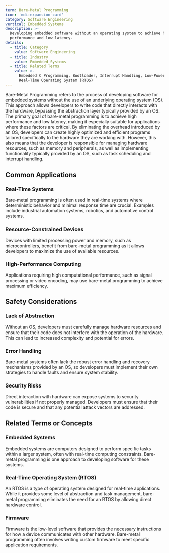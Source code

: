 ```yaml
---
term: Bare-Metal Programming
icon: 'mdi:expansion-card'
category: Software Engineering
vertical: Embedded Systems
description: >-
  Developing embedded software without an operating system to achieve high
  performance and low latency.
details:
  - title: Category
    value: Software Engineering
  - title: Industry
    value: Embedded Systems
  - title: Related Terms
    value: >-
      Embedded C Programming, Bootloader, Interrupt Handling, Low-Power Design,
      Real-Time Operating System (RTOS)
---
```

Bare-Metal Programming refers to the process of developing software for embedded systems without the use of an underlying operating system (OS). This approach allows developers to write code that directly interacts with the hardware, bypassing the abstraction layer typically provided by an OS. The primary goal of bare-metal programming is to achieve high performance and low latency, making it especially suitable for applications where these factors are critical. By eliminating the overhead introduced by an OS, developers can create highly optimized and efficient programs tailored specifically to the hardware they are working with. However, this also means that the developer is responsible for managing hardware resources, such as memory and peripherals, as well as implementing functionality typically provided by an OS, such as task scheduling and interrupt handling.

## Common Applications

### Real-Time Systems
Bare-metal programming is often used in real-time systems where deterministic behavior and minimal response time are crucial. Examples include industrial automation systems, robotics, and automotive control systems.

### Resource-Constrained Devices
Devices with limited processing power and memory, such as microcontrollers, benefit from bare-metal programming as it allows developers to maximize the use of available resources.

### High-Performance Computing
Applications requiring high computational performance, such as signal processing or video encoding, may use bare-metal programming to achieve maximum efficiency.

## Safety Considerations

### Lack of Abstraction
Without an OS, developers must carefully manage hardware resources and ensure that their code does not interfere with the operation of the hardware. This can lead to increased complexity and potential for errors.

### Error Handling
Bare-metal systems often lack the robust error handling and recovery mechanisms provided by an OS, so developers must implement their own strategies to handle faults and ensure system stability.

### Security Risks
Direct interaction with hardware can expose systems to security vulnerabilities if not properly managed. Developers must ensure that their code is secure and that any potential attack vectors are addressed.

## Related Terms or Concepts

### Embedded Systems
Embedded systems are computers designed to perform specific tasks within a larger system, often with real-time computing constraints. Bare-metal programming is one approach to developing software for these systems.

### Real-Time Operating System (RTOS)
An RTOS is a type of operating system designed for real-time applications. While it provides some level of abstraction and task management, bare-metal programming eliminates the need for an RTOS by allowing direct hardware control.

### Firmware
Firmware is the low-level software that provides the necessary instructions for how a device communicates with other hardware. Bare-metal programming often involves writing custom firmware to meet specific application requirements.
